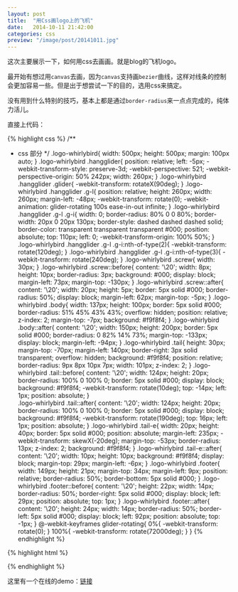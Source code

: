 ```yaml
---
layout: post
title:  "用Css画logo上的飞机"
date:   2014-10-11 21:42:00
categories: css
preview: "/image/post/20141011.jpg"
---
```


这次主要展示一下，如何用css去画画。就是blog的飞机logo。

最开始有想过用`canvas`去画，因为`canvas`支持画`bezier`曲线，这样对线条的控制会更加容易一些。但是出于想尝试一下的目的，选用css来搞定。

没有用到什么特别的技巧，基本上都是通过`border-radius`来一点点完成的，纯体力活儿。

直接上代码：

{% highlight css %}
/**
 * css 部分
 */
.logo-whirlybird{
    width: 500px;
    height: 500px;
    margin: 100px auto;
}
.logo-whirlybird .hangglider{
    position: relative;
    left: -5px;
    -webkit-transform-style: preserve-3d;
    -webkit-perspective: 521;
    -webkit-perspective-origin: 50% 242px;
    width: 260px;
}
.logo-whirlybird .hangglider .glider{
    -webkit-transform: rotateX(90deg);
}
.logo-whirlybird .hangglider .g-l{
    position: relative;
    height: 260px;
    width: 260px;
    margin-left: -48px;
    -webkit-transform: rotate(0);
    -webkit-animation: glider-rotating 100s ease-in-out infinite;
}
.logo-whirlybird .hangglider .g-l .g-i{
    width: 0;
    border-radius: 80% 0 0 80%;
    border-width: 20px 0 20px 130px;
    border-style: dashed dashed dashed solid;
    border-color: transparent transparent transparent #000;
    position: absolute;
    top: 110px;
    left: 0;
    -webkit-transform-origin: 100% 50%;
}
.logo-whirlybird .hangglider .g-l .g-i:nth-of-type(2){
    -webkit-transform: rotate(120deg);
}
.logo-whirlybird .hangglider .g-l .g-i:nth-of-type(3){
    -webkit-transform: rotate(240deg);
}
.logo-whirlybird .screw{
    width: 30px;
}
.logo-whirlybird .screw::before{
    content: '\20';
    width: 8px;
    height: 10px;
    border-radius: 3px;
    background: #000;
    display: block;
    margin-left: 73px;
    margin-top: -130px;
}
.logo-whirlybird .screw::after{
    content: '\20';
    width: 20px;
    height: 5px;
    border: 5px solid #000;
    border-radius: 50%;
    display: block;
    margin-left: 62px;
    margin-top: -5px;
}
.logo-whirlybird .body{
    width: 137px;
    height: 100px;
    border: 5px solid #000;
    border-radius: 51% 45% 43% 43%;
    overflow: hidden;
    position: relative;
    z-index: 2;
    margin-top: -7px;
    background: #f9f8f4;
}
.logo-whirlybird .body::after{
    content: '\20';
    width: 150px;
    height: 200px;
    border: 5px solid #000;
    border-radius: 0 82% 14% 73%;
    margin-top: -133px;
    display: block;
    margin-left: -94px;
}
.logo-whirlybird .tail{
    height: 30px;
    margin-top: -70px;
    margin-left: 140px;
    border-right: 3px solid transparent;
    overflow: hidden;
    background: #f9f8f4;
    position: relative;
    border-radius: 9px 8px 10px 7px;
    width: 101px;
    z-index: 2;
}
.logo-whirlybird .tail::before{
    content: '\20';
    width: 124px;
    height: 20px;
    border-radius: 100% 0 100% 0;
    border: 5px solid #000;
    display: block;
    background: #f9f8f4;
    -webkit-transform: rotate(10deg);
    top: -14px;
    left: 1px;
    position: absolute;
}   
.logo-whirlybird .tail::after{
    content: '\20';
    width: 124px;
    height: 20px;
    border-radius: 100% 0 100% 0;
    border: 5px solid #000;
    display: block;
    background: #f9f8f4;
    -webkit-transform: rotate(190deg);
    top: 16px;
    left: 1px;
    position: absolute;
}
.logo-whirlybird .tail-e{
    width: 20px;
    height: 40px;
    border: 5px solid #000;
    position: absolute;
    margin-left: 235px;
    -webkit-transform: skewX(-20deg);
    margin-top: -53px;
    border-radius: 13px;
    z-index: 2;
    background: #f9f8f4;
}
.logo-whirlybird .tail-e::after{
    content: '\20';
    width: 10px;
    height: 10px;
    background: #f9f8f4;
    display: block;
    margin-top: 29px;
    margin-left: -6px;
}
.logo-whirlybird .footer{
    width: 149px;
    height: 21px;
    margin-top: 34px;
    margin-left: 9px;
    position: relative;
    border-radius: 50%;
    border-bottom: 5px solid #000;
}
.logo-whirlybird .footer::before{
    content: '\20';
    height: 22px;
    width: 14px;
    border-radius: 50%;
    border-right: 5px solid #000;
    display: block;
    left: 29px;
    position: absolute;
    top: 1px;
}
.logo-whirlybird .footer::after{
    content: '\20';
    height: 24px;
    width: 14px;
    border-radius: 50%;
    border-left: 5px solid #000;
    display: block;
    left: 92px;
    position: absolute;
    top: -1px;
}
@-webkit-keyframes glider-rotating{
    0%{
        -webkit-transform: rotate(0);
    }
    100%{
        -webkit-transform: rotate(72000deg);
    }
}
{% endhighlight %}

{% highlight html %}
<!-- html 部分 -->

<div class="logo-whirlybird">
    <!-- 飞机滑翔翼 -->
    <div class="hangglider">
        <div class="glider">
            <div class="g-l">
                <div class="g-i"></div>
                <div class="g-i"></div>
                <div class="g-i"></div>
            </div>
        </div>
    </div>
    <!-- 飞机连接身体的螺丝 -->
    <div class="screw"></div>
    <!-- 飞机 机身 -->
    <div class="body"></div>
    <!-- 飞机尾部 -->
    <div class="tail"></div>
    <!-- 飞机尾部末端 -->
    <div class="tail-e"></div>
    <!-- 飞机底座 -->
    <div class="footer"></div>
</div>
{% endhighlight %}

这里有一个在线的demo：[链接](/html/whirlybird_css_demo.html)